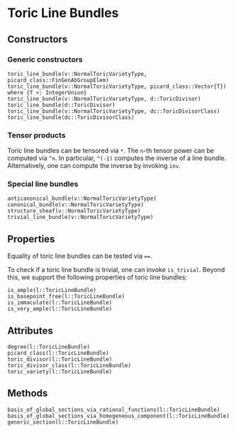 # Toric Line Bundles


## Constructors

### Generic constructors

```@docs
toric_line_bundle(v::NormalToricVarietyType, picard_class::FinGenAbGroupElem)
toric_line_bundle(v::NormalToricVarietyType, picard_class::Vector{T}) where {T <: IntegerUnion}
toric_line_bundle(v::NormalToricVarietyType, d::ToricDivisor)
toric_line_bundle(d::ToricDivisor)
toric_line_bundle(v::NormalToricVarietyType, dc::ToricDivisorClass)
toric_line_bundle(dc::ToricDivisorClass)
```

### Tensor products

Toric line bundles can be tensored via `*`. The `n`-th tensor power can be computed via `^n`.
In particular, `^(-1)` computes the inverse of a line bundle. Alternatively, one can compute
the inverse by invoking `inv`.

### Special line bundles

```@docs
anticanonical_bundle(v::NormalToricVarietyType)
canonical_bundle(v::NormalToricVarietyType)
structure_sheaf(v::NormalToricVarietyType)
trivial_line_bundle(v::NormalToricVarietyType)
```


## Properties

Equality of toric line bundles can be tested via `==`.

To check if a toric line bundle is trivial, one can invoke `is_trivial`. Beyond this,
we support the following properties of toric line bundles:
```@docs
is_ample(l::ToricLineBundle)
is_basepoint_free(l::ToricLineBundle)
is_immaculate(l::ToricLineBundle)
is_very_ample(l::ToricLineBundle)
```


## Attributes

```@docs
degree(l::ToricLineBundle)
picard_class(l::ToricLineBundle)
toric_divisor(l::ToricLineBundle)
toric_divisor_class(l::ToricLineBundle)
toric_variety(l::ToricLineBundle)
```


## Methods

```@docs
basis_of_global_sections_via_rational_functions(l::ToricLineBundle)
basis_of_global_sections_via_homogeneous_component(l::ToricLineBundle)
generic_section(l::ToricLineBundle)
```
